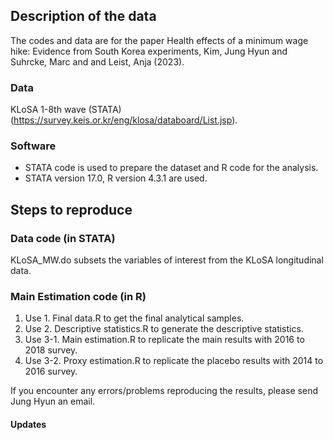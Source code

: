 ## Description of the data
The codes and data are for the paper Health effects of a minimum wage hike: Evidence from South Korea experiments, Kim, Jung Hyun and Suhrcke, Marc and and Leist, Anja (2023).

### Data
KLoSA 1-8th wave (STATA) (https://survey.keis.or.kr/eng/klosa/databoard/List.jsp).

### Software
- STATA code is used to prepare the dataset and R code for the analysis.
- STATA version 17.0, R version 4.3.1 are used.

## Steps to reproduce
### Data code (in STATA)
KLoSA_MW.do subsets the variables of interest from the KLoSA longitudinal data.

### Main Estimation code (in R)
1. Use 1. Final data.R to get the final analytical samples.
2. Use 2. Descriptive statistics.R to generate the descriptive statistics. 
3. Use 3-1. Main estimation.R to replicate the main results with 2016 to 2018 survey.
4. Use 3-2. Proxy estimation.R to replicate the placebo results with 2014 to 2016 survey.

If you encounter any errors/problems reproducing the results, please send Jung Hyun an email.

#### Updates 
